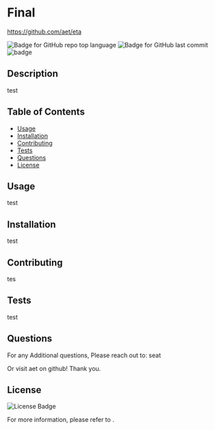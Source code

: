 
# Final
https://github.com/aet/eta

![Badge for GitHub repo top language](https://img.shields.io/github/languages/top/aet/eta?style=flat&logo=appveyor)
![Badge for GitHub last commit](https://img.shields.io/github/last-commit/aet/eta?style=flat&logo=appveyor)
![badge](https://img.shields.io/badge/license-Unlicensed-brightgreen)<br />
## Description
test
## Table of Contents
* [Usage](#usage)
* [Installation](#installation)
* [Contributing](#contributing)
* [Tests](#tests)
* [Questions](#questions)
* [License](#license)
## Usage
test
   
## Installation
test

## Contributing
tes

## Tests
test

## Questions
For any Additional questions, Please reach out to: seat

Or visit aet on github! Thank you.

## License
![License Badge](https://shields.io/badge/license-Unlicensed-green)

For more information, please refer to .
